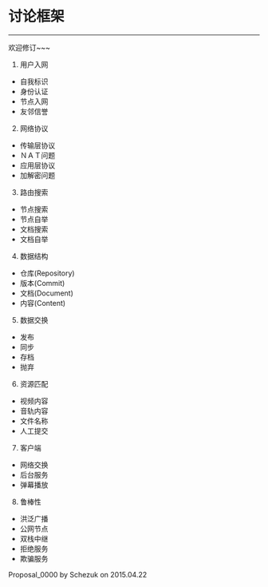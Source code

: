 # 讨论框架
----
欢迎修订~~~

1. 用户入网  
  - 自我标识  
  - 身份认证  
  - 节点入网
  - 友邻信誉
2. 网络协议
  - 传输层协议
  - ＮＡＴ问题
  - 应用层协议
  - 加解密问题
3. 路由搜索
  - 节点搜索
  - 节点自举
  - 文档搜索
  - 文档自举
4. 数据结构
  - 仓库(Repository)
  - 版本(Commit)
  - 文档(Document)
  - 内容(Content)
5. 数据交换
  - 发布
  - 同步
  - 存档
  - 抛弃
6. 资源匹配
  - 视频内容
  - 音轨内容
  - 文件名称
  - 人工提交
7. 客户端
  - 网络交换
  - 后台服务
  - 弹幕播放
8. 鲁棒性
  - 洪泛广播
  - 公网节点
  - 双栈中继
  - 拒绝服务
  - 欺骗服务

Proposal_0000 by Schezuk on 2015.04.22
